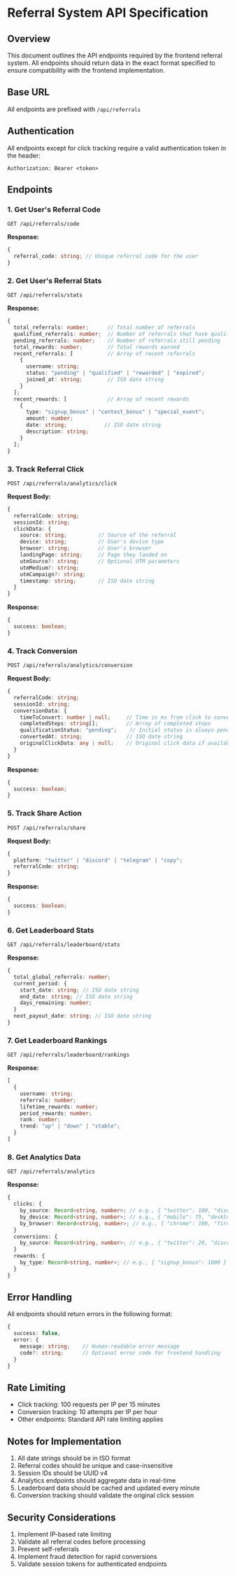 # Referral System API Specification

## Overview

This document outlines the API endpoints required by the frontend referral system. All endpoints should return data in the exact format specified to ensure compatibility with the frontend implementation.

## Base URL

All endpoints are prefixed with `/api/referrals`

## Authentication

All endpoints except for click tracking require a valid authentication token in the header:

```
Authorization: Bearer <token>
```

## Endpoints

### 1. Get User's Referral Code

```http
GET /api/referrals/code
```

**Response:**

```typescript
{
  referral_code: string; // Unique referral code for the user
}
```

### 2. Get User's Referral Stats

```http
GET /api/referrals/stats
```

**Response:**

```typescript
{
  total_referrals: number;      // Total number of referrals
  qualified_referrals: number;  // Number of referrals that have qualified
  pending_referrals: number;    // Number of referrals still pending
  total_rewards: number;        // Total rewards earned
  recent_referrals: [           // Array of recent referrals
    {
      username: string;
      status: "pending" | "qualified" | "rewarded" | "expired";
      joined_at: string;        // ISO date string
    }
  ];
  recent_rewards: [             // Array of recent rewards
    {
      type: "signup_bonus" | "contest_bonus" | "special_event";
      amount: number;
      date: string;            // ISO date string
      description: string;
    }
  ];
}
```

### 3. Track Referral Click

```http
POST /api/referrals/analytics/click
```

**Request Body:**

```typescript
{
  referralCode: string;
  sessionId: string;
  clickData: {
    source: string;          // Source of the referral
    device: string;          // User's device type
    browser: string;         // User's browser
    landingPage: string;     // Page they landed on
    utmSource?: string;      // Optional UTM parameters
    utmMedium?: string;
    utmCampaign?: string;
    timestamp: string;       // ISO date string
  }
}
```

**Response:**

```typescript
{
  success: boolean;
}
```

### 4. Track Conversion

```http
POST /api/referrals/analytics/conversion
```

**Request Body:**

```typescript
{
  referralCode: string;
  sessionId: string;
  conversionData: {
    timeToConvert: number | null;     // Time in ms from click to conversion
    completedSteps: string[];         // Array of completed steps
    qualificationStatus: "pending";    // Initial status is always pending
    convertedAt: string;              // ISO date string
    originalClickData: any | null;    // Original click data if available
  }
}
```

**Response:**

```typescript
{
  success: boolean;
}
```

### 5. Track Share Action

```http
POST /api/referrals/share
```

**Request Body:**

```typescript
{
  platform: "twitter" | "discord" | "telegram" | "copy";
  referralCode: string;
}
```

**Response:**

```typescript
{
  success: boolean;
}
```

### 6. Get Leaderboard Stats

```http
GET /api/referrals/leaderboard/stats
```

**Response:**

```typescript
{
  total_global_referrals: number;
  current_period: {
    start_date: string; // ISO date string
    end_date: string; // ISO date string
    days_remaining: number;
  }
  next_payout_date: string; // ISO date string
}
```

### 7. Get Leaderboard Rankings

```http
GET /api/referrals/leaderboard/rankings
```

**Response:**

```typescript
[
  {
    username: string;
    referrals: number;
    lifetime_rewards: number;
    period_rewards: number;
    rank: number;
    trend: "up" | "down" | "stable";
  }
]
```

### 8. Get Analytics Data

```http
GET /api/referrals/analytics
```

**Response:**

```typescript
{
  clicks: {
    by_source: Record<string, number>; // e.g., { "twitter": 100, "discord": 50 }
    by_device: Record<string, number>; // e.g., { "mobile": 75, "desktop": 75 }
    by_browser: Record<string, number>; // e.g., { "chrome": 100, "firefox": 50 }
  }
  conversions: {
    by_source: Record<string, number>; // e.g., { "twitter": 20, "discord": 10 }
  }
  rewards: {
    by_type: Record<string, number>; // e.g., { "signup_bonus": 1000 }
  }
}
```

## Error Handling

All endpoints should return errors in the following format:

```typescript
{
  success: false,
  error: {
    message: string;    // Human-readable error message
    code?: string;      // Optional error code for frontend handling
  }
}
```

## Rate Limiting

- Click tracking: 100 requests per IP per 15 minutes
- Conversion tracking: 10 attempts per IP per hour
- Other endpoints: Standard API rate limiting applies

## Notes for Implementation

1. All date strings should be in ISO format
2. Referral codes should be unique and case-insensitive
3. Session IDs should be UUID v4
4. Analytics endpoints should aggregate data in real-time
5. Leaderboard data should be cached and updated every minute
6. Conversion tracking should validate the original click session

## Security Considerations

1. Implement IP-based rate limiting
2. Validate all referral codes before processing
3. Prevent self-referrals
4. Implement fraud detection for rapid conversions
5. Validate session tokens for authenticated endpoints
